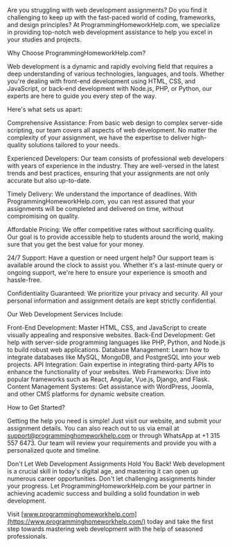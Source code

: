 Are you struggling with web development assignments? Do you find it challenging to keep up with the fast-paced world of coding, frameworks, and design principles? At ProgrammingHomeworkHelp.com, we specialize in providing top-notch web development assistance to help you excel in your studies and projects.

Why Choose ProgrammingHomeworkHelp.com?

Web development is a dynamic and rapidly evolving field that requires a deep understanding of various technologies, languages, and tools. Whether you're dealing with front-end development using HTML, CSS, and JavaScript, or back-end development with Node.js, PHP, or Python, our experts are here to guide you every step of the way.

Here's what sets us apart:

Comprehensive Assistance: From basic web design to complex server-side scripting, our team covers all aspects of web development. No matter the complexity of your assignment, we have the expertise to deliver high-quality solutions tailored to your needs.

Experienced Developers: Our team consists of professional web developers with years of experience in the industry. They are well-versed in the latest trends and best practices, ensuring that your assignments are not only accurate but also up-to-date.

Timely Delivery: We understand the importance of deadlines. With ProgrammingHomeworkHelp.com, you can rest assured that your assignments will be completed and delivered on time, without compromising on quality.

Affordable Pricing: We offer competitive rates without sacrificing quality. Our goal is to provide accessible help to students around the world, making sure that you get the best value for your money.

24/7 Support: Have a question or need urgent help? Our support team is available around the clock to assist you. Whether it's a last-minute query or ongoing support, we're here to ensure your experience is smooth and hassle-free.

Confidentiality Guaranteed: We prioritize your privacy and security. All your personal information and assignment details are kept strictly confidential.

Our Web Development Services Include:

Front-End Development: Master HTML, CSS, and JavaScript to create visually appealing and responsive websites.
Back-End Development: Get help with server-side programming languages like PHP, Python, and Node.js to build robust web applications.
Database Management: Learn how to integrate databases like MySQL, MongoDB, and PostgreSQL into your web projects.
API Integration: Gain expertise in integrating third-party APIs to enhance the functionality of your websites.
Web Frameworks: Dive into popular frameworks such as React, Angular, Vue.js, Django, and Flask.
Content Management Systems: Get assistance with WordPress, Joomla, and other CMS platforms for dynamic website creation.

How to Get Started?

Getting the help you need is simple! Just visit our website, and submit your assignment details. You can also reach out to us via email at support@programminghomeworkhelp.com or through WhatsApp at +1 315 557 6473. Our team will review your requirements and provide you with a personalized quote and timeline.

Don't Let Web Development Assignments Hold You Back!
Web development is a crucial skill in today's digital age, and mastering it can open up numerous career opportunities. Don't let challenging assignments hinder your progress. Let ProgrammingHomeworkHelp.com be your partner in achieving academic success and building a solid foundation in web development.

Visit [www.programminghomeworkhelp.com](https://www.programminghomeworkhelp.com/) today and take the first step towards mastering web development with the help of seasoned professionals.
